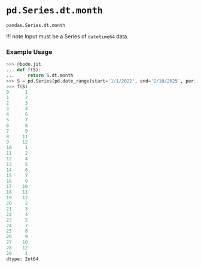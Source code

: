 # `pd.Series.dt.month`

`pandas.Series.dt.month`

!!! note
	Input must be a Series of `datetime64` data.

### Example Usage

``` py
>>> @bodo.jit
... def f(S):
...     return S.dt.month
>>> S = pd.Series(pd.date_range(start='1/1/2022', end='1/10/2025', periods=30))
>>> f(S)
0      1
1      2
2      3
3      4
4      6
5      7
6      8
7      9
8     11
9     12
10     1
11     2
12     4
13     5
14     6
15     7
16     9
17    10
18    11
19    12
20     2
21     3
22     4
23     5
24     7
25     8
26     9
27    10
28    12
29     1
dtype: Int64
```

